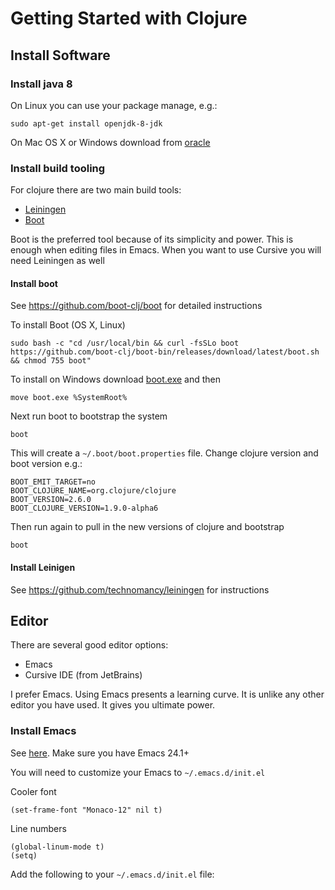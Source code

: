 # Getting Started with Clojure

## Install Software

### Install java 8

On Linux you can use your package manage, e.g.:

    sudo apt-get install openjdk-8-jdk

On Mac OS X or Windows download from [oracle](http://www.oracle.com/technetwork/java/javase/downloads/index.html)

### Install build tooling

For clojure there are two main build tools:

- [Leiningen](https://github.com/technomancy/leiningen)
- [Boot](https://github.com/boot-clj/boot)

Boot is the preferred tool because of its simplicity and power. This is enough when editing files in Emacs. When you want to use Cursive you will need Leiningen as well

#### Install boot

See https://github.com/boot-clj/boot for detailed instructions

To install Boot (OS X, Linux)

    sudo bash -c "cd /usr/local/bin && curl -fsSLo boot https://github.com/boot-clj/boot-bin/releases/download/latest/boot.sh && chmod 755 boot"

To install on Windows download [boot.exe](https://github.com/boot-clj/boot-bin/releases/download/latest/boot.exe) and then

    move boot.exe %SystemRoot%

Next run boot to bootstrap the system

    boot

This will create a `~/.boot/boot.properties` file. Change clojure version and boot version e.g.:

    BOOT_EMIT_TARGET=no
    BOOT_CLOJURE_NAME=org.clojure/clojure
    BOOT_VERSION=2.6.0
    BOOT_CLOJURE_VERSION=1.9.0-alpha6

Then run again to pull in the new versions of clojure and bootstrap

    boot

#### Install Leinigen

See https://github.com/technomancy/leiningen for instructions

## Editor

There are several good editor options:

- Emacs
- Cursive IDE (from JetBrains)

I prefer Emacs. Using Emacs presents a learning curve. It is unlike any other editor you have used. It gives you ultimate power.

### Install Emacs


See [here](http://david.rothlis.net/emacs/install.html). Make sure you have Emacs 24.1+

You will need to customize your Emacs to  `~/.emacs.d/init.el`

Cooler font

    (set-frame-font "Monaco-12" nil t)

Line numbers

    (global-linum-mode t)
    (setq)
Add the following to your `~/.emacs.d/init.el` file:
